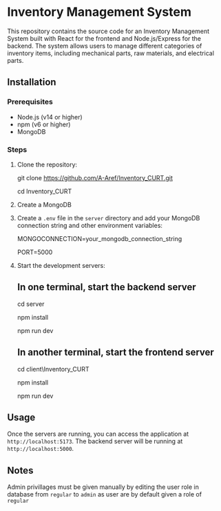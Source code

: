 # Inventory Management System

This repository contains the source code for an Inventory Management System built with React for the frontend and Node.js/Express for the backend. The system allows users to manage different categories of inventory items, including mechanical parts, raw materials, and electrical parts.


## Installation

### Prerequisites

-   Node.js (v14 or higher)
-   npm (v6 or higher)
-   MongoDB

### Steps

1.  Clone the repository:
    
    git  clone  https://github.com/A-Aref/Inventory_CURT.git
    
    cd  Inventory_CURT

2. Create a MongoDB
    
3.  Create a  `.env`  file in the  `server`  directory and add your MongoDB connection string and other environment variables:
    
    MONGOCONNECTION=your_mongodb_connection_string
    
    PORT=5000
    
4.  Start the development servers:
    
    ## In one terminal, start the backend server
    
    cd  server

	  npm install
    
    npm  run dev
    
    ## In another terminal, start the frontend server
    
    cd  client\Inventory_CURT

	  npm install
    
    npm  run dev
    

## Usage

Once the servers are running, you can access the application at  `http://localhost:5173`. The backend server will be running at  `http://localhost:5000`.

## Notes
Admin privillages must be given manually by editing the user role in database from `regular` to `admin` as user are by default given a role of `regular`
